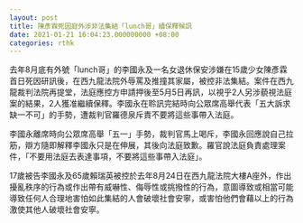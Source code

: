 ```yaml
---
layout: post
title: 陳彥霖死因庭外涉非法集結「lunch哥」續保釋候訊
date: 2021-01-21 16:04:23.000000000 +08:00
categories: rthk
---
```


去年8月底有外號「lunch哥」的李國永及一名女退休保安涉嫌在15歲少女陳彥霖首日死因研訊後，在西九龍法院外辱罵及推撞其家屬，被控非法集結。案件在西九龍裁判法院再提堂，法庭應控方申請押後至5月5日再訊，以視乎2人另涉藐視法庭案的結果，2人獲准繼續保釋。李國永在聆訊完結時向公眾席高舉代表「五大訴求 缺一不可」的手勢，遭裁判官羅德泉斥責不要將這些事帶入法庭。

李國永離席時向公眾席高舉「五一」手勢，裁判官馬上喝斥，李國永回應說自己拉筋，辯方隨即解釋李國永只是在伸展，其後向法庭致歉。羅官說法庭負責處理案件，「不要用法庭去表達事項，不要將這些事帶入法庭」。

17歲被告李國永及65歲賴瑞英被控於去年8月24日在西九龍法院大樓A座外，作出擾亂秩序的行為或作出帶有威嚇性、侮辱性或挑撥性的行為，意圖導致或相當可能導致任何人合理地害怕如此集結的人會破壞社會安寧，或害怕他們會藉以上的行為激使其他人破壞社會安寧。

